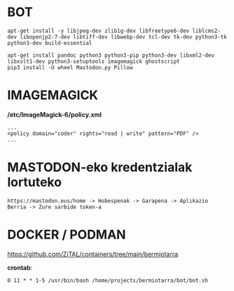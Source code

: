 # BOT #

```
apt-get install -y libjpeg-dev zlib1g-dev libfreetype6-dev liblcms2-dev libopenjp2-7-dev libtiff-dev libwebp-dev tcl-dev tk-dev python3-tk python3-dev build-essential

apt-get install pandoc python3 python3-pip python3-dev libxml2-dev libxslt1-dev python3-setuptools imagemagick ghostscript
pip3 install -U wheel Mastodon.py Pillow
```

# IMAGEMAGICK

**/etc/ImageMagick-6/policy.xml**
```
...
<policy domain="coder" rights="read | write" pattern="PDF" />
...
```

# MASTODON-eko kredentzialak lortuteko #
```
https://mastodon.eus/home -> Hobespenak -> Garapena -> Aplikazio Berria -> Zure sarbide token-a
```

# DOCKER / PODMAN #

https://github.com/ZiTAL/containers/tree/main/bermiotarra

**crontab**:
```
0 11 * * 1-5 /usr/bin/bash /home/projects/bermiotarra/bot/bot.sh
```
